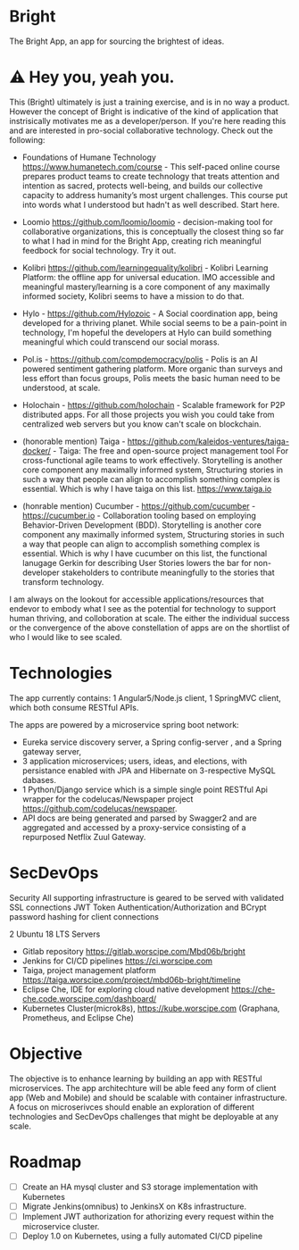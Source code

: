 
# Bright
The Bright App, an app for sourcing the brightest of ideas. 

⚠️  Hey you, yeah you. 
=====================
This (Bright) ultimately is just a training exercise, and is in no way a product. However the concept of Bright is indicative of the kind of application that instrisically motivates me as a developer/person. If you're here reading this and are interested in pro-social collaborative technology.  Check out the following: 

* Foundations of Humane Technology https://www.humanetech.com/course - This self-paced online course prepares product teams to create technology that treats attention and intention as sacred, protects well-being, and builds our collective capacity to address humanity’s most urgent challenges.  This course put into words what I understood but hadn't as well described. Start here. 

* Loomio https://github.com/loomio/loomio - decision-making tool for collaborative organizations, this is conceptually the closest thing so far to what I had in mind for the Bright App, creating rich meaningful feedbock for social technology. Try it out.
* Kolibri https://github.com/learningequality/kolibri - Kolibri Learning Platform: the offline app for universal education. IMO accessible and meaningful mastery/learning is a core component of any maximally informed society, Kolibri seems to have a mission to do that. 
* Hylo - https://github.com/Hylozoic - A Social coordination app, being developed for a thriving planet. While social seems to be a pain-point in technology, I'm hopeful the developers at Hylo can build something meaningful which could transcend our social morass.  
* Pol.is - https://github.com/compdemocracy/polis -  Polis is an AI powered sentiment gathering platform. More organic than surveys and less effort than focus groups, Polis meets the basic human need to be understood, at scale.
* Holochain - https://github.com/holochain - Scalable framework for P2P distributed apps. For all those projects you wish you could take from centralized web servers but you know can't scale on blockchain.
* (honorable mention) Taiga - https://github.com/kaleidos-ventures/taiga-docker/ - Taiga: The free and open-source project management tool
For cross-functional agile teams to work effectively. Storytelling is another core component any maximally informed system, Structuring stories in such a way that people can align to accomplish something complex is essential. Which is why I have taiga on this list.  https://www.taiga.io
* (honrable mention) Cucumber - https://github.com/cucumber - https://cucumber.io  - Collaboration tooling based on employing Behavior-Driven Development (BDD). Storytelling is another core component any maximally informed system, Structuring stories in such a way that people can align to accomplish something complex is essential. Which is why I have cucumber on this list, the functional lanugage Gerkin for describing User Stories lowers the bar for non-developer stakeholders to contribute meaningfully to the stories that transform technology. 


I am always on the lookout for accessible applications/resources that endevor to embody what I see as the potential for technology to support human thriving, and colloboration at scale. The either the individual success or the convergence of the above constellation of apps are on the shortlist of who I would like to see scaled. 


# Technologies
The app currently contains:
1 Angular5/Node.js client,
1 SpringMVC client, which both consume RESTful APIs.

The apps are powered by a microservice spring boot network:
* Eureka service discovery server, a Spring config-server , and a Spring gateway server,
* 3 application microservices; users, ideas, and elections, with persistance enabled with JPA and Hibernate on 3-respective MySQL dabases.
* 1 Python/Django service which is a simple single point RESTful Api wrapper for the codelucas/Newspaper project https://github.com/codelucas/newspaper. 
* API docs are being generated and parsed by Swagger2 and are aggregated and accessed by a proxy-service consisting of a repurposed Netflix Zuul Gateway.

# SecDevOps

Security
All supporting infrastructure is geared to be served with validated SSL connections
JWT Token Authentication/Authorization and BCrypt password hashing for client connections

2 Ubuntu 18 LTS Servers
* Gitlab repository https://gitlab.worscipe.com/Mbd06b/bright
* Jenkins for CI/CD pipelines https://ci.worscipe.com
* Taiga, project management platform https://taiga.worscipe.com/project/mbd06b-bright/timeline
* Eclipse Che, IDE for exploring cloud native development https://che-che.code.worscipe.com/dashboard/
* Kubernetes Cluster(microk8s), https://kube.worscipe.com (Graphana, Prometheus, and Eclipse Che)


# Objective
The objective is to enhance learning by building an app with RESTful microservices. 
The app architechture will be able feed any form of client app (Web and Mobile) and should be scalable with container infrastructure.
A focus on microserivces should enable an exploration of different technologies and SecDevOps challenges that might be deployable at any scale. 

# Roadmap
- [ ] Create an HA mysql cluster and S3 storage implementation with Kubernetes
- [ ] Migrate Jenkins(omnibus) to JenkinsX on K8s infrastructure.
- [ ] Implement JWT authorization for athorizing every request within the microservice cluster.
- [ ] Deploy 1.0 on Kubernetes, using a fully automated CI/CD pipeline
